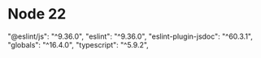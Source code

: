 
# Node 22
"@eslint/js": "^9.36.0",
"eslint": "^9.36.0",
"eslint-plugin-jsdoc": "^60.3.1",
"globals": "^16.4.0",
"typescript": "^5.9.2",